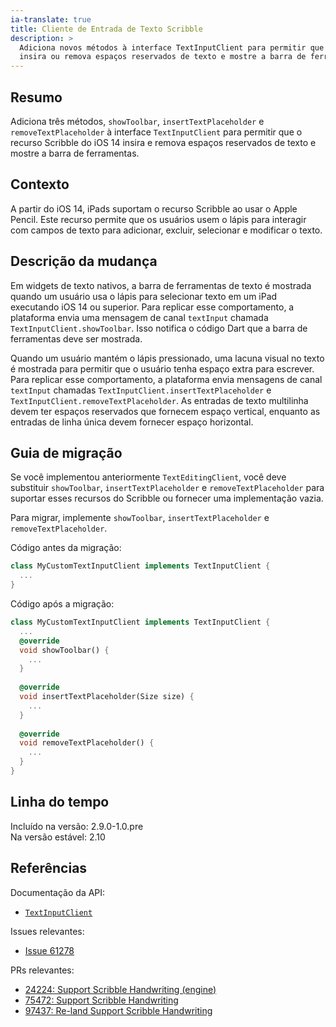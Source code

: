 ```yaml
---
ia-translate: true
title: Cliente de Entrada de Texto Scribble
description: >
  Adiciona novos métodos à interface TextInputClient para permitir que o Scribble
  insira ou remova espaços reservados de texto e mostre a barra de ferramentas.
---
```


## Resumo

Adiciona três métodos, `showToolbar`, `insertTextPlaceholder` e
`removeTextPlaceholder` à interface `TextInputClient` para permitir que o recurso
Scribble do iOS 14 insira e remova espaços reservados de texto e mostre a barra
de ferramentas.

## Contexto

A partir do iOS 14, iPads suportam o recurso Scribble ao usar o Apple Pencil.
Este recurso permite que os usuários usem o lápis para interagir com campos de
texto para adicionar, excluir, selecionar e modificar o texto.

## Descrição da mudança

Em widgets de texto nativos, a barra de ferramentas de texto é mostrada quando
um usuário usa o lápis para selecionar texto em um iPad executando iOS 14 ou
superior. Para replicar esse comportamento, a plataforma envia uma mensagem de
canal `textInput` chamada `TextInputClient.showToolbar`. Isso notifica o código
Dart que a barra de ferramentas deve ser mostrada.

Quando um usuário mantém o lápis pressionado, uma lacuna visual no texto é
mostrada para permitir que o usuário tenha espaço extra para escrever. Para
replicar esse comportamento, a plataforma envia mensagens de canal `textInput`
chamadas `TextInputClient.insertTextPlaceholder` e
`TextInputClient.removeTextPlaceholder`. As entradas de texto multilinha devem
ter espaços reservados que fornecem espaço vertical, enquanto as entradas de
linha única devem fornecer espaço horizontal.

## Guia de migração

Se você implementou anteriormente `TextEditingClient`, você deve substituir
`showToolbar`, `insertTextPlaceholder` e `removeTextPlaceholder` para suportar
esses recursos do Scribble ou fornecer uma implementação vazia.

Para migrar, implemente `showToolbar`, `insertTextPlaceholder` e
`removeTextPlaceholder`.

Código antes da migração:

```dart
class MyCustomTextInputClient implements TextInputClient {
  ...
}
```

Código após a migração:

```dart
class MyCustomTextInputClient implements TextInputClient {
  ...
  @override
  void showToolbar() {
    ...
  }
  
  @override
  void insertTextPlaceholder(Size size) {
    ...
  }
  
  @override
  void removeTextPlaceholder() {
    ...
  }
}
```

## Linha do tempo

Incluído na versão: 2.9.0-1.0.pre<br>
Na versão estável: 2.10

## Referências

Documentação da API:

* [`TextInputClient`]({{site.api}}/flutter/services/TextInputClient-class.html)

Issues relevantes:

* [Issue 61278]({{site.repo.flutter}}/issues/61278)

PRs relevantes:

* [24224: Support Scribble Handwriting (engine)][]
* [75472: Support Scribble Handwriting][]
* [97437: Re-land Support Scribble Handwriting][]

[24224: Support Scribble Handwriting (engine)]: {{site.repo.engine}}/pull/24224
[97437: Re-land Support Scribble Handwriting]: {{site.repo.flutter}}/pull/97437
[75472: Support Scribble Handwriting]: {{site.repo.flutter}}/pull/75472

